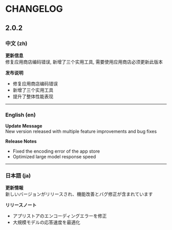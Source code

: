 # CHANGELOG


## 2.0.2
### 中文 (zh)

**更新信息**  
修复应用商店编码错误, 新增了三个实用工具, 需要使用应用商店必须更新此版本

**发布说明**  
- 修复应用商店编码错误  
- 新增了三个实用工具  
- 提升了整体性能表现  

---

### English (en)

**Update Message**  
New version released with multiple feature improvements and bug fixes

**Release Notes**  
- Fixed the encoding error of the app store  
- Optimized large model response speed  

---

### 日本語 (ja)

**更新情報**  
新しいバージョンがリリースされ、機能改善とバグ修正が含まれています

**リリースノート**  
- アプリストアのエンコーディングエラーを修正  
- 大規模モデルの応答速度を最適化  

